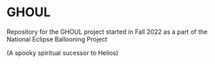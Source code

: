 # GHOUL

Repository for the GHOUL project started in Fall 2022 as a part of the National Eclipse Ballooning Project

(A spooky spiritual sucessor to Helios)

